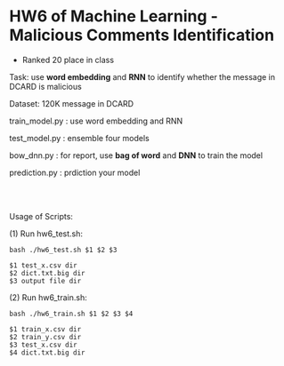 # HW6 of Machine Learning - Malicious Comments Identification
* Ranked 20 place in class

Task: use **word embedding** and **RNN** to identify whether the message in DCARD is malicious

Dataset: 120K message in DCARD

train_model.py :  use word embedding and RNN

test_model.py : ensemble four models

bow_dnn.py : for report, use **bag of word** and **DNN** to train the model

prediction.py : prdiction your model 

<br><br>
    
Usage of Scripts:

(1) Run hw6_test.sh:

    bash ./hw6_test.sh $1 $2 $3

    $1 test_x.csv dir
    $2 dict.txt.big dir
    $3 output file dir

(2) Run hw6_train.sh:

    bash ./hw6_train.sh $1 $2 $3 $4
    
    $1 train_x.csv dir
    $2 train_y.csv dir
    $3 test_x.csv dir
    $4 dict.txt.big dir
